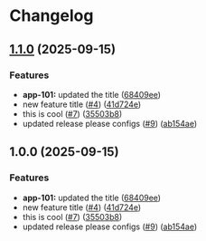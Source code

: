 # Changelog

## [1.1.0](https://github.com/joepaulk/release-please-demo/compare/v1.0.0...v1.1.0) (2025-09-15)


### Features

* **app-101:** updated the title ([68409ee](https://github.com/joepaulk/release-please-demo/commit/68409eee3c353047a5f81962f3f50be5191ba9ce))
* new feature title ([#4](https://github.com/joepaulk/release-please-demo/issues/4)) ([41d724e](https://github.com/joepaulk/release-please-demo/commit/41d724ee0c270b59fda269f13c1cf13f759e48fe))
* this is cool ([#7](https://github.com/joepaulk/release-please-demo/issues/7)) ([35503b8](https://github.com/joepaulk/release-please-demo/commit/35503b844b340549dffe499db19079b7fe9219b0))
* updated release please configs ([#9](https://github.com/joepaulk/release-please-demo/issues/9)) ([ab154ae](https://github.com/joepaulk/release-please-demo/commit/ab154aef0877d4a5780cef904ba75f0a5f2968e2))

## 1.0.0 (2025-09-15)


### Features

* **app-101:** updated the title ([68409ee](https://github.com/joepaulk/release-please-demo/commit/68409eee3c353047a5f81962f3f50be5191ba9ce))
* new feature title ([#4](https://github.com/joepaulk/release-please-demo/issues/4)) ([41d724e](https://github.com/joepaulk/release-please-demo/commit/41d724ee0c270b59fda269f13c1cf13f759e48fe))
* this is cool ([#7](https://github.com/joepaulk/release-please-demo/issues/7)) ([35503b8](https://github.com/joepaulk/release-please-demo/commit/35503b844b340549dffe499db19079b7fe9219b0))
* updated release please configs ([#9](https://github.com/joepaulk/release-please-demo/issues/9)) ([ab154ae](https://github.com/joepaulk/release-please-demo/commit/ab154aef0877d4a5780cef904ba75f0a5f2968e2))

